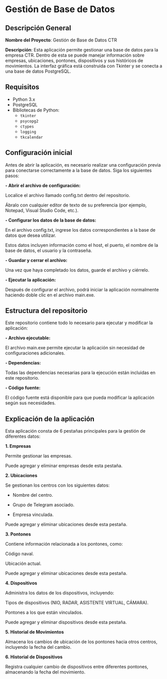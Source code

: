 # Gestión de Base de Datos

## Descripción General

**Nombre del Proyecto**: Gestión de Base de Datos CTR

**Descripción**: Esta aplicación permite gestionar una base de datos para la empresa CTR. Dentro de esta se puede manejar información sobre empresas, ubicaciones, pontones, dispositivos y sus históricos de movimientos. La interfaz gráfica está construida con Tkinter y se conecta a una base de datos PostgreSQL.

## Requisitos

- Python 3.x
- PostgreSQL
- Bibliotecas de Python:
  - `tkinter`
  - `psycopg2`
  - `ctypes`
  - `logging`
  - `tkcalendar`

## Configuración inicial

Antes de abrir la aplicación, es necesario realizar una configuración previa para conectarse correctamente a la base de datos. Siga los siguientes pasos:

**- Abrir el archivo de configuración:**

Localice el archivo llamado config.txt dentro del repositorio.

Ábralo con cualquier editor de texto de su preferencia (por ejemplo, Notepad, Visual Studio Code, etc.).

**- Configurar los datos de la base de datos:**

En el archivo config.txt, ingrese los datos correspondientes a la base de datos que desea utilizar.

Estos datos incluyen información como el host, el puerto, el nombre de la base de datos, el usuario y la contraseña.

**- Guardar y cerrar el archivo:**

Una vez que haya completado los datos, guarde el archivo y ciérrelo.

**- Ejecutar la aplicación:**

Después de configurar el archivo, podrá iniciar la aplicación normalmente haciendo doble clic en el archivo main.exe.

## Estructura del repositorio

Este repositorio contiene todo lo necesario para ejecutar y modificar la aplicación:

**- Archivo ejecutable:**

El archivo main.exe permite ejecutar la aplicación sin necesidad de configuraciones adicionales.

**- Dependencias:**

Todas las dependencias necesarias para la ejecución están incluidas en este repositorio.

**- Código fuente:**

El código fuente está disponible para que pueda modificar la aplicación según sus necesidades.

## Explicación de la aplicación

Esta aplicación consta de 6 pestañas principales para la gestión de diferentes datos:

**1. Empresas**

Permite gestionar las empresas.

Puede agregar y eliminar empresas desde esta pestaña.

**2. Ubicaciones**

Se gestionan los centros con los siguientes datos:

- Nombre del centro.

- Grupo de Telegram asociado.

- Empresa vinculada.

Puede agregar y eliminar ubicaciones desde esta pestaña.

**3. Pontones**

Contiene información relacionada a los pontones, como:

Código naval.

Ubicación actual.

Puede agregar y eliminar ubicaciones desde esta pestaña.

**4. Dispositivos**

Administra los datos de los dispositivos, incluyendo:

Tipos de dispositivos (NIO, RADAR, ASISTENTE VIRTUAL, CÁMARA).

Pontones a los que están vinculados.

Puede agregar y eliminar dispositivos desde esta pestaña.

**5. Historial de Movimientos**

Almacena los cambios de ubicación de los pontones hacia otros centros, incluyendo la fecha del cambio.

**6. Historial de Dispositivos**

Registra cualquier cambio de dispositivos entre diferentes pontones, almacenando la fecha del movimiento.
